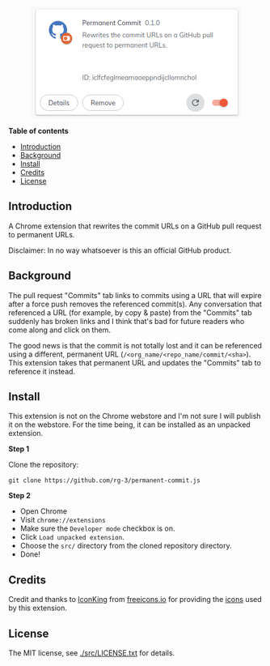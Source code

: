 <p align="center">
<img alt="screenshot" src="/src/images/demo.png">
</p>

**Table of contents**

* <a href='#introduction'>Introduction</a>
* <a href='#background'>Background</a>
* <a href='#install'>Install</a>
* <a href='#icon-credit'>Credits</a>
* <a href='#license'>License</a>

## <a id='introduction'>Introduction</a>

A Chrome extension that rewrites the commit URLs on a GitHub pull request to
permanent URLs.

Disclaimer: In no way whatsoever is this an official GitHub product.

## <a id='background'>Background</a>

The pull request "Commits" tab links to commits using a URL that will expire
after a force push removes the referenced commit(s). Any conversation that
referenced a URL (for example, by copy & paste) from the "Commits" tab suddenly
has broken links and I think that's bad for future readers who come along and
click on them.

The good news is that the commit is not totally lost and it can be referenced
using a different, permanent URL (`/<org_name/<repo_name/commit/<sha>`). This
extension takes that permanent URL and updates the "Commits" tab to reference
it instead.

## <a id='install'> Install </a>

This extension is not on the Chrome webstore and I'm not sure I will publish
it on the webstore. For the time being, it can be installed as an unpacked
extension.

**Step 1**

Clone the repository:

    git clone https://github.com/rg-3/permanent-commit.js

**Step 2**

  * Open Chrome
  * Visit `chrome://extensions`
  * Make sure the `Developer mode` checkbox is on.  
  * Click `Load unpacked extension`.
  * Choose the `src/` directory from the cloned repository directory.
  * Done!

## <a id='icon-credit'>Credits</a>

Credit and thanks to [IconKing](https://freeicons.io/profile/3) from
[freeicons.io](https://freeicons.io) for providing the [icons](src/images)
used by this extension.

## <a id='license'>License</a>

The MIT license, see [./src/LICENSE.txt](./src/LICENSE.txt) for details.
